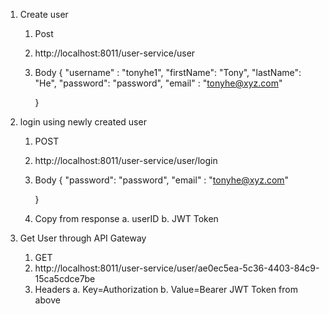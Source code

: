 1. Create user

	1. Post
	2. http://localhost:8011/user-service/user
	3. Body
		{
			"username" :  "tonyhe1",
			"firstName": "Tony",
			"lastName":  "He",
			"password":  "password",
			"email" :    "tonyhe@xyz.com"
		
		}

2. login using newly created user

	1. POST
	2. http://localhost:8011/user-service/user/login
	3. Body
		{
			"password":  "password",
			"email" :    "tonyhe@xyz.com"
		
		}
		
	4. Copy from response
		a. userID
		b. JWT Token


3. Get User through API Gateway
	1. GET
	2. http://localhost:8011/user-service/user/ae0ec5ea-5c36-4403-84c9-15ca5cdce7be
	3. Headers
		a. Key=Authorization
		b. Value=Bearer JWT Token from above
